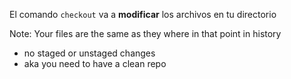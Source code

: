 El comando `checkout` va a **modificar** los archivos en tu directorio

Note:
Your files are the same as they where in that point in history

- no staged or unstaged changes
- aka you need to have a clean repo
